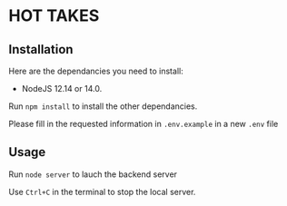 # HOT TAKES #

## Installation ##

Here are the dependancies you need to install:
- NodeJS 12.14 or 14.0.

Run `npm install` to install the other dependancies.

Please fill in the requested information in `.env.example` in a new `.env` file

## Usage ##

Run `node server` to lauch the backend server

Use `Ctrl+C` in the terminal to stop the local server.
